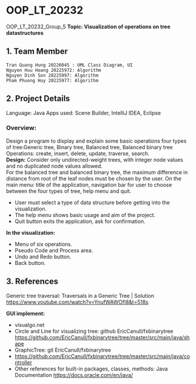 # OOP_LT_20232
OOP_LT_20232_Group_5
**Topic: Visualization of operations on tree datastructures**
## 1. Team Member
	Tran Quang Hung 20226045 : UML Class Diagram, UI
	Nguyen Huu Hoang 20225972: Algorithm
	Nguyen Dinh Son 20225997: Algorithm
	Pham Phuong Huy 20225977: Algorithm
## 2. Project Details
Language: Java
Apps used: Scene Builder, IntelliJ IDEA, Eclipse
### Overview: 
Design a program to display and explain some basic operations four types of tree:Generic tree, Binary tree, Balanced tree, Balanced binary tree
Operations:  create, insert, delete, update, traverse, search.<br />
**Design:**
Consider only undirected-weight trees, with integer node values and no duplicated node values allowed.<br />
For the balanced tree and balanced binary tree, the maximum difference in distance from root of the leaf nodes must be chosen by the user.
On the main menu: title of the application, navigation bar for user to choose between the four types of tree, help menu and quit.<br />
-	User must select a type of data structure before getting into the visualization.<br />
-	The help menu shows basic usage and aim of the project.<br />
-	Quit button exits the application, ask for confirmation.<br />

**In the visualization:**
- Menu of six operations.
- Pseudo Code and Process area.
- Undo and Redo button.
- Back button.

## 3. References

Generic tree traversal: Traversals in a Generic Tree | Solution
https://www.youtube.com/watch?v=YnufWAWOfI8&t=518s

**GUI implement:**
- visualgo.net
- Circle and Line for visualizing tree: github EricCanull/fxbinarytree https://github.com/EricCanull/fxbinarytree/tree/master/src/main/java/shape
- GraphicTree: git EricCanull/fxbinarytree
- https://github.com/EricCanull/fxbinarytree/tree/master/src/main/java/controller
- Other references for built-in packages, classes, methods: Java Documentation https://docs.oracle.com/en/java/

   

